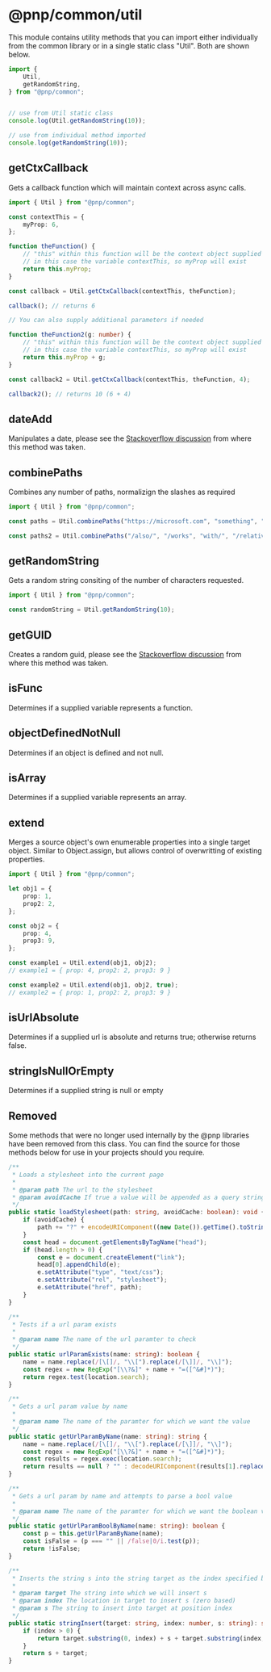 # @pnp/common/util

This module contains utility methods that you can import either individually from the common library or in a single static class "Util". Both are shown below.

```TypeScript
import {
    Util,
    getRandomString,
} from "@pnp/common";


// use from Util static class
console.log(Util.getRandomString(10));

// use from individual method imported
console.log(getRandomString(10));
```

## getCtxCallback

Gets a callback function which will maintain context across async calls.

```TypeScript
import { Util } from "@pnp/common";

const contextThis = {
    myProp: 6,
};

function theFunction() {
    // "this" within this function will be the context object supplied
    // in this case the variable contextThis, so myProp will exist
    return this.myProp;
}

const callback = Util.getCtxCallback(contextThis, theFunction);

callback(); // returns 6

// You can also supply additional parameters if needed

function theFunction2(g: number) {
    // "this" within this function will be the context object supplied
    // in this case the variable contextThis, so myProp will exist
    return this.myProp + g;
}

const callback2 = Util.getCtxCallback(contextThis, theFunction, 4);

callback2(); // returns 10 (6 + 4)
```

## dateAdd

Manipulates a date, please see the [Stackoverflow discussion](https://stackoverflow.com/questions/1197928/how-to-add-30-minutes-to-a-javascript-date-object) from where this method was taken.

## combinePaths

Combines any number of paths, normalizign the slashes as required

```TypeScript
import { Util } from "@pnp/common";

const paths = Util.combinePaths("https://microsoft.com", "something", "more");

const paths2 = Util.combinePaths("/also/", "/works", "with/", "/relative\\");
```

## getRandomString

Gets a random string consiting of the number of characters requested.

```TypeScript
import { Util } from "@pnp/common";

const randomString = Util.getRandomString(10);
```

## getGUID

Creates a random guid, please see the [Stackoverflow discussion](https://stackoverflow.com/questions/105034/create-guid-uuid-in-javascript) from where this method was taken. 

## isFunc

Determines if a supplied variable represents a function.

## objectDefinedNotNull

Determines if an object is defined and not null.

## isArray

Determines if a supplied variable represents an array.

## extend

Merges a source object's own enumerable properties into a single target object. Similar to Object.assign, but allows control of overwritting of existing
properties.

```TypeScript
import { Util } from "@pnp/common";

let obj1 = {
    prop: 1,
    prop2: 2,
};

const obj2 = {
    prop: 4,
    prop3: 9,
};

const example1 = Util.extend(obj1, obj2);
// example1 = { prop: 4, prop2: 2, prop3: 9 }

const example2 = Util.extend(obj1, obj2, true);
// example2 = { prop: 1, prop2: 2, prop3: 9 }
```

## isUrlAbsolute

Determines if a supplied url is absolute and returns true; otherwise returns false.

## stringIsNullOrEmpty

Determines if a supplied string is null or empty

## Removed

Some methods that were no longer used internally by the @pnp libraries have been removed from this class. You can find the source for those methods
below for use in your projects should you require.

```TypeScript
/**
 * Loads a stylesheet into the current page
 *
 * @param path The url to the stylesheet
 * @param avoidCache If true a value will be appended as a query string to avoid browser caching issues
 */
public static loadStylesheet(path: string, avoidCache: boolean): void {
    if (avoidCache) {
        path += "?" + encodeURIComponent((new Date()).getTime().toString());
    }
    const head = document.getElementsByTagName("head");
    if (head.length > 0) {
        const e = document.createElement("link");
        head[0].appendChild(e);
        e.setAttribute("type", "text/css");
        e.setAttribute("rel", "stylesheet");
        e.setAttribute("href", path);
    }
}

/**
 * Tests if a url param exists
 *
 * @param name The name of the url paramter to check
 */
public static urlParamExists(name: string): boolean {
    name = name.replace(/[\[]/, "\\[").replace(/[\]]/, "\\]");
    const regex = new RegExp("[\\?&]" + name + "=([^&#]*)");
    return regex.test(location.search);
}

/**
 * Gets a url param value by name
 *
 * @param name The name of the paramter for which we want the value
 */
public static getUrlParamByName(name: string): string {
    name = name.replace(/[\[]/, "\\[").replace(/[\]]/, "\\]");
    const regex = new RegExp("[\\?&]" + name + "=([^&#]*)");
    const results = regex.exec(location.search);
    return results == null ? "" : decodeURIComponent(results[1].replace(/\+/g, " "));
}

/**
 * Gets a url param by name and attempts to parse a bool value
 *
 * @param name The name of the paramter for which we want the boolean value
 */
public static getUrlParamBoolByName(name: string): boolean {
    const p = this.getUrlParamByName(name);
    const isFalse = (p === "" || /false|0/i.test(p));
    return !isFalse;
}

/**
 * Inserts the string s into the string target as the index specified by index
 *
 * @param target The string into which we will insert s
 * @param index The location in target to insert s (zero based)
 * @param s The string to insert into target at position index
 */
public static stringInsert(target: string, index: number, s: string): string {
    if (index > 0) {
        return target.substring(0, index) + s + target.substring(index, target.length);
    }
    return s + target;
}
```
